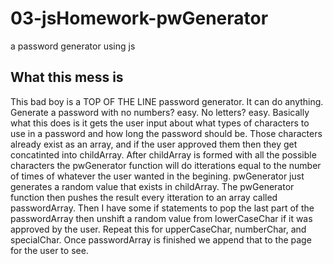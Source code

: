# 03-jsHomework-pwGenerator
a password generator using js

## What this mess is
This bad boy is a TOP OF THE LINE password generator. It can do anything. Generate a password with no numbers? easy. No letters? easy.
Basically what this does is it gets the user input about what types of characters to use in a password and how long the password should be. 
Those characters already exist as an array, and if the user approved them then they get concatinted into childArray.
After childArray is formed with all the possible characters the pwGenerator function will do itterations equal to the number of times of whatever the user wanted in the begining.
pwGenerator just generates a random value that exists in childArray.
The pwGenerator function then pushes the result every itteration to an array called passwordArray.
Then I have some if statements to pop the last part of the passwordArray then unshift a random value from lowerCaseChar if it was approved by the user. Repeat this for upperCaseChar, numberChar, and specialChar.
Once passwordArray is finished we append that to the page for the user to see.
